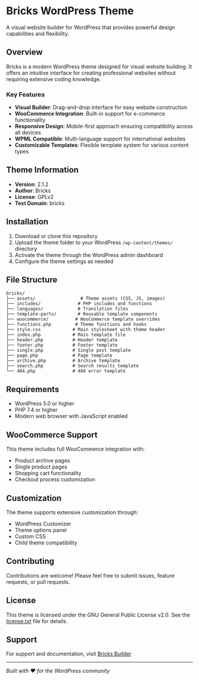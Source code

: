 # Bricks WordPress Theme

A visual website builder for WordPress that provides powerful design capabilities and flexibility.

## Overview

Bricks is a modern WordPress theme designed for visual website building. It offers an intuitive interface for creating professional websites without requiring extensive coding knowledge.

### Key Features

- **Visual Builder**: Drag-and-drop interface for easy website construction
- **WooCommerce Integration**: Built-in support for e-commerce functionality
- **Responsive Design**: Mobile-first approach ensuring compatibility across all devices
- **WPML Compatible**: Multi-language support for international websites
- **Customizable Templates**: Flexible template system for various content types

## Theme Information

- **Version**: 2.1.2
- **Author**: Bricks
- **License**: GPLv2
- **Text Domain**: bricks

## Installation

1. Download or clone this repository
2. Upload the theme folder to your WordPress `/wp-content/themes/` directory
3. Activate the theme through the WordPress admin dashboard
4. Configure the theme settings as needed

## File Structure

```
bricks/
├── assets/                 # Theme assets (CSS, JS, images)
├── includes/              # PHP includes and functions
├── languages/             # Translation files
├── template-parts/        # Reusable template components
├── woocommerce/          # WooCommerce template overrides
├── functions.php         # Theme functions and hooks
├── style.css            # Main stylesheet with theme header
├── index.php            # Main template file
├── header.php           # Header template
├── footer.php           # Footer template
├── single.php           # Single post template
├── page.php             # Page template
├── archive.php          # Archive template
├── search.php           # Search results template
└── 404.php              # 404 error template
```

## Requirements

- WordPress 5.0 or higher
- PHP 7.4 or higher
- Modern web browser with JavaScript enabled

## WooCommerce Support

This theme includes full WooCommerce integration with:
- Product archive pages
- Single product pages
- Shopping cart functionality
- Checkout process customization

## Customization

The theme supports extensive customization through:
- WordPress Customizer
- Theme options panel
- Custom CSS
- Child theme compatibility

## Contributing

Contributions are welcome! Please feel free to submit issues, feature requests, or pull requests.

## License

This theme is licensed under the GNU General Public License v2.0. See the [license.txt](license.txt) file for details.

## Support

For support and documentation, visit [Bricks Builder](https://bricksbuilder.io/)

---

*Built with ❤️ for the WordPress community*